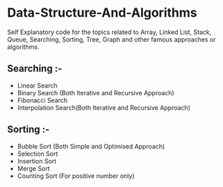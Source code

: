 # Data-Structure-And-Algorithms
Self Explanatory code for the topics related to Array, Linked List, Stack, Queue, Searching, Sorting, Tree, Graph and other famous approaches or algorithms.


## Searching :-
- Linear Search
- Binary Search (Both Iterative and Recursive Approach)
- Fibonacci Search
- Interpolation Search(Both Iterative and Recursive Approach)

## Sorting :- 
- Bubble Sort (Both Simple and Optimised Approach)
- Selection Sort
- Insertion Sort
- Merge Sort
- Counting Sort (For positive number only)
